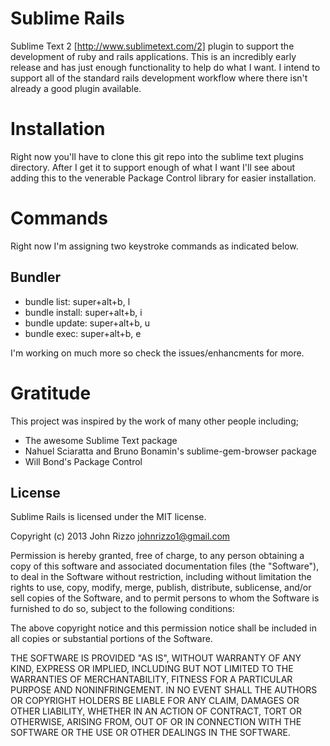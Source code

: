 # Sublime Rails

Sublime Text 2 [http://www.sublimetext.com/2] plugin to support the development of ruby and rails applications.  This is an incredibly early release and has just enough functionality to help do what I want.  I intend to support all of the standard rails development workflow where there isn't already a good plugin available.

# Installation

Right now you'll have to clone this git repo into the sublime text plugins directory.  After I get it to support enough of what I want I'll see about adding this to the venerable Package Control library for easier installation.

# Commands

Right now I'm assigning two keystroke commands as indicated below.

## Bundler
* bundle list: super+alt+b, l
* bundle install: super+alt+b, i
* bundle update: super+alt+b, u
* bundle exec: super+alt+b, e

I'm working on much more so check the issues/enhancments for more.

# Gratitude

This project was inspired by the work of many other people including;
* The awesome Sublime Text package
* Nahuel Sciaratta and Bruno Bonamin's sublime-gem-browser package
* Will Bond's Package Control

## License

Sublime Rails is licensed under the MIT license.

  Copyright (c) 2013 John Rizzo <johnrizzo1@gmail.com>

  Permission is hereby granted, free of charge, to any person obtaining a copy
  of this software and associated documentation files (the "Software"), to deal
  in the Software without restriction, including without limitation the rights
  to use, copy, modify, merge, publish, distribute, sublicense, and/or sell
  copies of the Software, and to permit persons to whom the Software is
  furnished to do so, subject to the following conditions:

  The above copyright notice and this permission notice shall be included in
  all copies or substantial portions of the Software.

  THE SOFTWARE IS PROVIDED "AS IS", WITHOUT WARRANTY OF ANY KIND, EXPRESS OR
  IMPLIED, INCLUDING BUT NOT LIMITED TO THE WARRANTIES OF MERCHANTABILITY,
  FITNESS FOR A PARTICULAR PURPOSE AND NONINFRINGEMENT. IN NO EVENT SHALL THE
  AUTHORS OR COPYRIGHT HOLDERS BE LIABLE FOR ANY CLAIM, DAMAGES OR OTHER
  LIABILITY, WHETHER IN AN ACTION OF CONTRACT, TORT OR OTHERWISE, ARISING FROM,
  OUT OF OR IN CONNECTION WITH THE SOFTWARE OR THE USE OR OTHER DEALINGS IN
  THE SOFTWARE.
